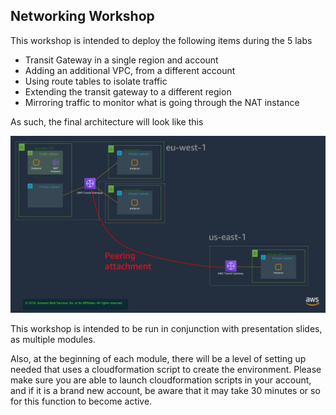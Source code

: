 ## Networking Workshop

This workshop is intended to deploy the following items during the 5 labs

- Transit Gateway in a single region and account
- Adding an additional VPC, from a different account
- Using route tables to isolate traffic
- Extending the transit gateway to a different region
- Mirroring traffic to monitor what is going through the NAT instance

As such, the final architecture will look like this

![image](_media/architecture.png)

This workshop is intended to be run in conjunction with presentation slides, as multiple modules.

Also, at the beginning of each module, there will be a level of setting up needed that uses a cloudformation script to create the environment. Please make sure you are able to launch cloudformation scripts in your account, and if it is a brand new account, be aware that it may take 30 minutes or so for this function to become active.

